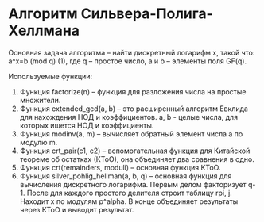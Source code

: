 # Алгоритм Сильвера-Полига-Хеллмана
Основная задача алгоритма – найти дискретный логарифм x, такой что: a^x=b (mod q) (1), где q – простое число, a и b – элементы поля GF(q). 

Используемые функции: 
1)	Функция factorize(n) – функция для разложения числа на простые множители.
2)	Функция extended_gcd(a, b) – это расширенный алгоритм Евклида для нахождения НОД и коэффициентов. a, b - целые числа, для которых ищется НОД и коэффициенты.
3)	Функция modinv(a, m) – вычисляет обратный элемент числа а по модулю m.
4)	Функция crt_pair(c1, c2) – вспомогательная функция для Китайской теореме об остатках (КТоО), она объединяет два сравнения в одно.
5)	Функция crt(remainders, moduli) – основная функция КТоО.
6)	Функция silver_pohlig_hellman(a, b, q) – основная функция для вычисления дискретного логарифма. Первым делом факторизует q-1. После для каждого простого делителя строит таблицу rpi, j. Находит x по модулям p^alpha. В конце объединяет результаты через КТоО и выводит результат.
